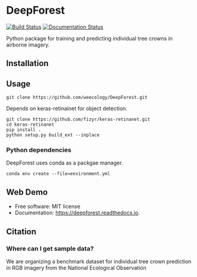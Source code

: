 # DeepForest

[![Build Status](https://travis-ci.org/Weecology/DeepForest.svg?branch=master)](https://travis-ci.org/Weecology/DeepForest) 
[![Documentation Status](https://readthedocs.org/projects/deepforest/badge/?version=master)](http://deepforest.readthedocs.io/en/latest/?badge=master)

Python package for training and predicting individual tree crowns in airborne imagery.

## Installation

## Usage

```
git clone https://github.com/weecology/DeepForest.git
```

Depends on keras-retinainet for object detection.

```
git clone https://github.com/fizyr/keras-retinanet.git
cd keras-retinanet
pip install .
python setup.py build_ext --inplace
```

### Python dependencies 

DeepForest uses conda as a packgae manager.

```
conda env create --file=environment.yml
```

## Web Demo

* Free software: MIT license
* Documentation: https://deepforest.readthedocs.io.

## Citation

### Where can I get sample data?

We are organizing a benchmark dataset for individual tree crown prediction in RGB imagery from the National Ecological Observation 